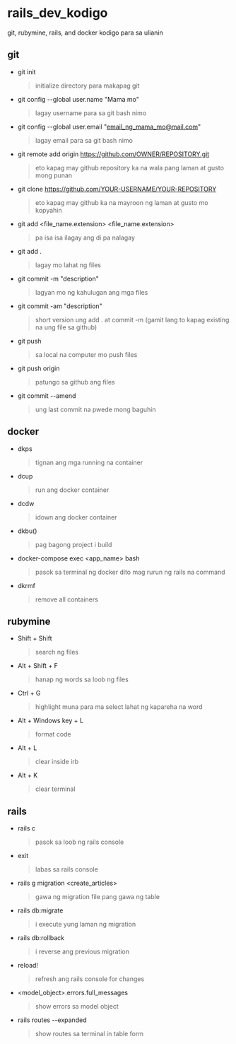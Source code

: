 # rails_dev_kodigo
git, rubymine, rails, and docker kodigo para sa ulianin

## git

- git init
  > initialize directory para makapag git
- git config --global user.name "Mama mo"
  > lagay username para sa git bash nimo
- git config --global user.email "email_ng_mama_mo@mail.com"
  > lagay email para sa git bash nimo
- git remote add origin https://github.com/OWNER/REPOSITORY.git
  > eto kapag may github repository ka na wala pang laman at gusto mong punan
- git clone https://github.com/YOUR-USERNAME/YOUR-REPOSITORY
  > eto kapag may github ka na mayroon ng laman at gusto mo kopyahin
- git add <file_name.extension> <file_name.extension>
  > pa isa isa ilagay ang di pa nalagay
- git add .
  > lagay mo lahat ng files
- git commit -m "description"
  > lagyan mo ng kahulugan ang mga files
- git commit -am "description"
  > short version ung add . at commit -m (gamit lang to kapag existing na ung file sa github)
- git push
  > sa local na computer mo push files
- git push origin
  > patungo sa github ang files
- git commit --amend
  > ung last commit na <description> pwede mong baguhin

## docker

- dkps
  > tignan ang mga running na container
- dcup
  > run ang docker container
- dcdw
  > idown ang docker container
- dkbu()
  > pag bagong project i build
- docker-compose exec <app_name> bash
  > pasok sa terminal ng docker dito mag rurun ng rails na command
- dkrmf
  > remove all containers

## rubymine

- Shift + Shift
  > search ng files
- Alt + Shift + F
  > hanap ng words sa loob ng files
- Ctrl + G
  > highlight muna para ma select lahat ng kapareha na word
- Alt + Windows key + L
  > format code
- Alt + L
  > clear inside irb
- Alt + K
  > clear terminal

## rails

- rails c
  > pasok sa loob ng rails console
- exit
  > labas sa rails console
- rails g migration <create_articles>
  > gawa ng migration file pang gawa ng table
- rails db:migrate
  > i execute yung laman ng migration
- rails db:rollback
  > i reverse ang previous migration
- reload!
  > refresh ang rails console for changes
- <model_object>.errors.full_messages
  > show errors sa model object
- rails routes --expanded
  > show routes sa terminal in table form

